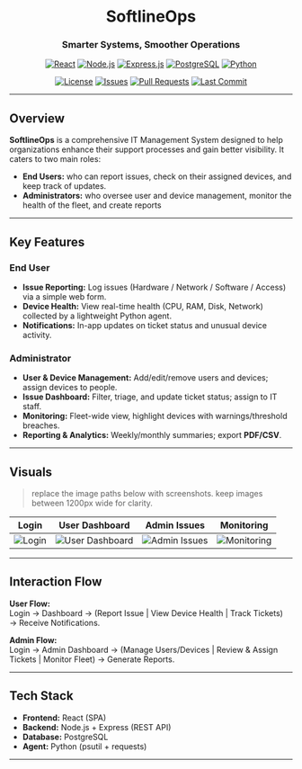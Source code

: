 <div align="center">

# SoftlineOps  
### **Smarter Systems, Smoother Operations**

[![React](https://img.shields.io/badge/React-20232A?logo=react&logoColor=61DAFB)](#tech-stack)
[![Node.js](https://img.shields.io/badge/Node.js-339933?logo=node.js&logoColor=white)](#tech-stack)
[![Express.js](https://img.shields.io/badge/Express-000000?logo=express&logoColor=white)](#tech-stack)
[![PostgreSQL](https://img.shields.io/badge/PostgreSQL-4169E1?logo=postgresql&logoColor=white)](#tech-stack)
[![Python](https://img.shields.io/badge/Python-3776AB?logo=python&logoColor=white)](#tech-stack)

[![License](https://img.shields.io/github/license/calebharper14/SoftLineOps)](https://github.com/calebharper14/SoftLineOps/blob/main/LICENSE)
[![Issues](https://img.shields.io/github/issues/calebharper14/SoftLineOps)](https://github.com/calebharper14/SoftLineOps/issues)
[![Pull Requests](https://img.shields.io/github/issues-pr/calebharper14/SoftLineOps)](https://github.com/calebharper14/SoftLineOps/pulls)
[![Last Commit](https://img.shields.io/github/last-commit/calebharper14/SoftLineOps)](https://github.com/calebharper14/SoftLineOps/commits/main)

</div>

---

## Overview
**SoftlineOps** is a comprehensive IT Management System designed to help organizations enhance their support processes and gain better visibility.
It caters to two main roles:
- **End Users:** who can report issues, check on their assigned devices, and keep track of updates.
- **Administrators:** who oversee user and device management, monitor the health of the fleet, and create reports

---

## Key Features

### End User
- **Issue Reporting:** Log issues (Hardware / Network / Software / Access) via a simple web form.
- **Device Health:** View real-time health (CPU, RAM, Disk, Network) collected by a lightweight Python agent.
- **Notifications:** In-app updates on ticket status and unusual device activity.

### Administrator
- **User & Device Management:** Add/edit/remove users and devices; assign devices to people.
- **Issue Dashboard:** Filter, triage, and update ticket status; assign to IT staff.
- **Monitoring:** Fleet-wide view, highlight devices with warnings/threshold breaches.
- **Reporting & Analytics:** Weekly/monthly summaries; export **PDF/CSV**.

---

## Visuals
> replace the image paths below with screenshots.
> keep images between 1200px wide for clarity.

| Login | User Dashboard | Admin Issues | Monitoring |
|---|---|---|---|
| ![Login](docs/screenshots/login.png) | ![User Dashboard](docs/screenshots/user-dashboard.png) | ![Admin Issues](docs/screenshots/admin-issues.png) | ![Monitoring](docs/screenshots/monitoring.png) |

---

## Interaction Flow

**User Flow:**  
Login → Dashboard → (Report Issue | View Device Health | Track Tickets) → Receive Notifications.

**Admin Flow:**  
Login → Admin Dashboard → (Manage Users/Devices | Review & Assign Tickets | Monitor Fleet) → Generate Reports.

---

## Tech Stack
- **Frontend:** React (SPA)
- **Backend:** Node.js + Express (REST API)
- **Database:** PostgreSQL
- **Agent:** Python (psutil + requests)

---
